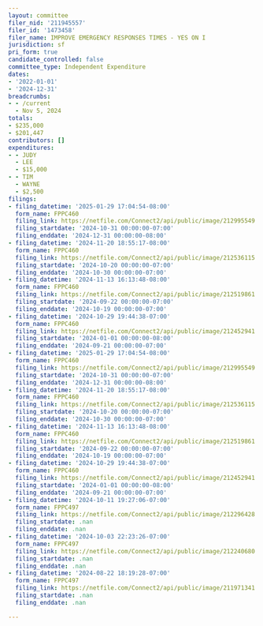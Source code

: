 ```yaml
---
layout: committee
filer_nid: '211945557'
filer_id: '1473458'
filer_name: IMPROVE EMERGENCY RESPONSES TIMES - YES ON I
jurisdiction: sf
pri_form: true
candidate_controlled: false
committee_type: Independent Expenditure
dates:
- '2022-01-01'
- '2024-12-31'
breadcrumbs:
- - /current
  - Nov 5, 2024
totals:
- $235,000
- $201,447
contributors: []
expenditures:
- - JUDY
  - LEE
  - $15,000
- - TIM
  - WAYNE
  - $2,500
filings:
- filing_datetime: '2025-01-29 17:04:54-08:00'
  form_name: FPPC460
  filing_link: https://netfile.com/Connect2/api/public/image/212995549
  filing_startdate: '2024-10-31 00:00:00-07:00'
  filing_enddate: '2024-12-31 00:00:00-08:00'
- filing_datetime: '2024-11-20 18:55:17-08:00'
  form_name: FPPC460
  filing_link: https://netfile.com/Connect2/api/public/image/212536115
  filing_startdate: '2024-10-20 00:00:00-07:00'
  filing_enddate: '2024-10-30 00:00:00-07:00'
- filing_datetime: '2024-11-13 16:13:48-08:00'
  form_name: FPPC460
  filing_link: https://netfile.com/Connect2/api/public/image/212519861
  filing_startdate: '2024-09-22 00:00:00-07:00'
  filing_enddate: '2024-10-19 00:00:00-07:00'
- filing_datetime: '2024-10-29 19:44:38-07:00'
  form_name: FPPC460
  filing_link: https://netfile.com/Connect2/api/public/image/212452941
  filing_startdate: '2024-01-01 00:00:00-08:00'
  filing_enddate: '2024-09-21 00:00:00-07:00'
- filing_datetime: '2025-01-29 17:04:54-08:00'
  form_name: FPPC460
  filing_link: https://netfile.com/Connect2/api/public/image/212995549
  filing_startdate: '2024-10-31 00:00:00-07:00'
  filing_enddate: '2024-12-31 00:00:00-08:00'
- filing_datetime: '2024-11-20 18:55:17-08:00'
  form_name: FPPC460
  filing_link: https://netfile.com/Connect2/api/public/image/212536115
  filing_startdate: '2024-10-20 00:00:00-07:00'
  filing_enddate: '2024-10-30 00:00:00-07:00'
- filing_datetime: '2024-11-13 16:13:48-08:00'
  form_name: FPPC460
  filing_link: https://netfile.com/Connect2/api/public/image/212519861
  filing_startdate: '2024-09-22 00:00:00-07:00'
  filing_enddate: '2024-10-19 00:00:00-07:00'
- filing_datetime: '2024-10-29 19:44:38-07:00'
  form_name: FPPC460
  filing_link: https://netfile.com/Connect2/api/public/image/212452941
  filing_startdate: '2024-01-01 00:00:00-08:00'
  filing_enddate: '2024-09-21 00:00:00-07:00'
- filing_datetime: '2024-10-11 19:27:06-07:00'
  form_name: FPPC497
  filing_link: https://netfile.com/Connect2/api/public/image/212296428
  filing_startdate: .nan
  filing_enddate: .nan
- filing_datetime: '2024-10-03 22:23:26-07:00'
  form_name: FPPC497
  filing_link: https://netfile.com/Connect2/api/public/image/212240680
  filing_startdate: .nan
  filing_enddate: .nan
- filing_datetime: '2024-08-22 18:19:28-07:00'
  form_name: FPPC497
  filing_link: https://netfile.com/Connect2/api/public/image/211971341
  filing_startdate: .nan
  filing_enddate: .nan

---
```

